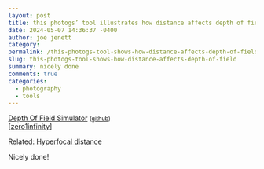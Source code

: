 ```yaml
---
layout: post
title: this photogs’ tool illustrates how distance affects depth of field
date: 2024-05-07 14:36:37 -0400
author: joe jenett
category: 
permalink: /this-photogs-tool-shows-how-distance-affects-depth-of-field/
slug: this-photogs-tool-shows-how-distance-affects-depth-of-field
summary: nicely done
comments: true
categories:
  - photography
  - tools
---
```

<a title="Depth Of Field Simulator" href="https://jherr.github.io/depth-of-field/">Depth Of Field Simulator</a> <small>(<a href="https://github.com/jherr/depth-of-field">github</a>)</small><br>[<a href="https://pinboard.in/u:zero1infinity">zero1infinity</a>]

Related: <a title="Hyperfocal distance - Wikipedia" href="https://en.wikipedia.org/wiki/Hyperfocal_distance">Hyperfocal distance</a>

Nicely done!

<a href="https://brid.gy/publish/mastodon"></a>